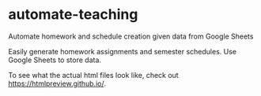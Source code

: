 # automate-teaching
Automate homework and schedule creation given data from Google Sheets

Easily generate homework assignments and semester schedules.
Use Google Sheets to store data.

To see what the actual html files look like, check out https://htmlpreview.github.io/.
